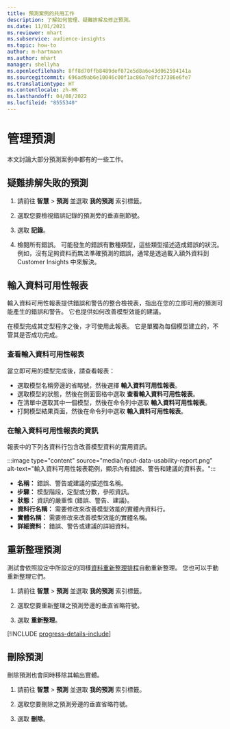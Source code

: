 ```yaml
---
title: 預測案例的共用工作
description: 了解如何管理、疑難排解及修正預測。
ms.date: 11/01/2021
ms.reviewer: mhart
ms.subservice: audience-insights
ms.topic: how-to
author: m-hartmann
ms.author: mhart
manager: shellyha
ms.openlocfilehash: 8ff8d70ffb8489def072e5d8a6e43d062594141a
ms.sourcegitcommit: 696ad9ab6e10046c00f1ac86a7e8fc37386e6fe7
ms.translationtype: HT
ms.contentlocale: zh-HK
ms.lasthandoff: 04/08/2022
ms.locfileid: "8555340"
---
```

# <a name="manage-predictions"></a>管理預測

本文討論大部分預測案例中都有的一些工作。

## <a name="troubleshoot-a-failed-prediction"></a>疑難排解失敗的預測

1. 請前往 **智慧** > **預測** 並選取 **我的預測** 索引標籤。

1. 選取您要檢視錯誤記錄的預測旁的垂直刪節號。

1. 選取 **記錄**。

1. 檢閱所有錯誤。 可能發生的錯誤有數種類型，這些類型描述造成錯誤的狀況。 例如，沒有足夠資料而無法準確預測的錯誤，通常是透過載入額外資料到 Customer Insights 中來解決。

## <a name="input-data-usability-report"></a>輸入資料可用性報表

輸入資料可用性報表提供錯誤和警告的整合檢視表，指出在您的立即可用的預測可能產生的錯誤和警告。 它也提供如何改善模型效能的建議。

在模型完成其定型程序之後，才可使用此報表。 它是單獨為每個模型建立的，不管其是否成功完成。

### <a name="view-the-input-data-usability-report"></a>查看輸入資料可用性報表

當立即可用的模型完成後，請查看報表：
- 選取模型名稱旁邊的省略號，然後選擇 **輸入資料可用性報表**。
- 選取模型的狀態，然後在側面窗格中選取 **查看輸入資料可用性報表**。
- 在清單中選取其中一個模型，然後在命令列中選取 **輸入資料可用性報表**。
- 打開模型結果頁面，然後在命令列中選取 **輸入資料可用性報表**。

### <a name="information-in-the-input-data-usability-report"></a>在輸入資料可用性報表的資訊

報表中的下列各資料行包含改善模型資料的實用資訊。

:::image type="content" source="media/input-data-usability-report.png" alt-text="輸入資料可用性報表範例，顯示內有錯誤、警告和建議的資料表。":::

- **名稱：** 錯誤、警告或建議的描述性名稱。
- **步驟：** 模型階段，定型或分數，參照資訊。
- **狀態：** 資訊的嚴重性 (錯誤、警告、建議)。
- **資料行名稱：** 需要修改來改善模型效能的實體內資料行。
- **實體名稱：** 需要修改來改善模型效能的實體名稱。
- **詳細資料：** 錯誤、警告或建議的詳細資料。

## <a name="refresh-a-prediction"></a>重新整理預測

測試會依照設定中所設定的同樣[資料重新整理排程](system.md#schedule-tab)自動重新整理。 您也可以手動重新整理它們。

1. 請前往 **智慧** > **預測** 並選取 **我的預測** 索引標籤。

1. 選取您要重新整理之預測旁邊的垂直省略符號。

1. 選取 **重新整理**。

[!INCLUDE [progress-details-include](../includes/progress-details-pane.md)]

## <a name="delete-a-prediction"></a>刪除預測

刪除預測也會同時移除其輸出實體。

1. 請前往 **智慧** > **預測** 並選取 **我的預測** 索引標籤。

1. 選取您要刪除之預測旁邊的垂直省略符號。

1. 選取 **刪除**。
